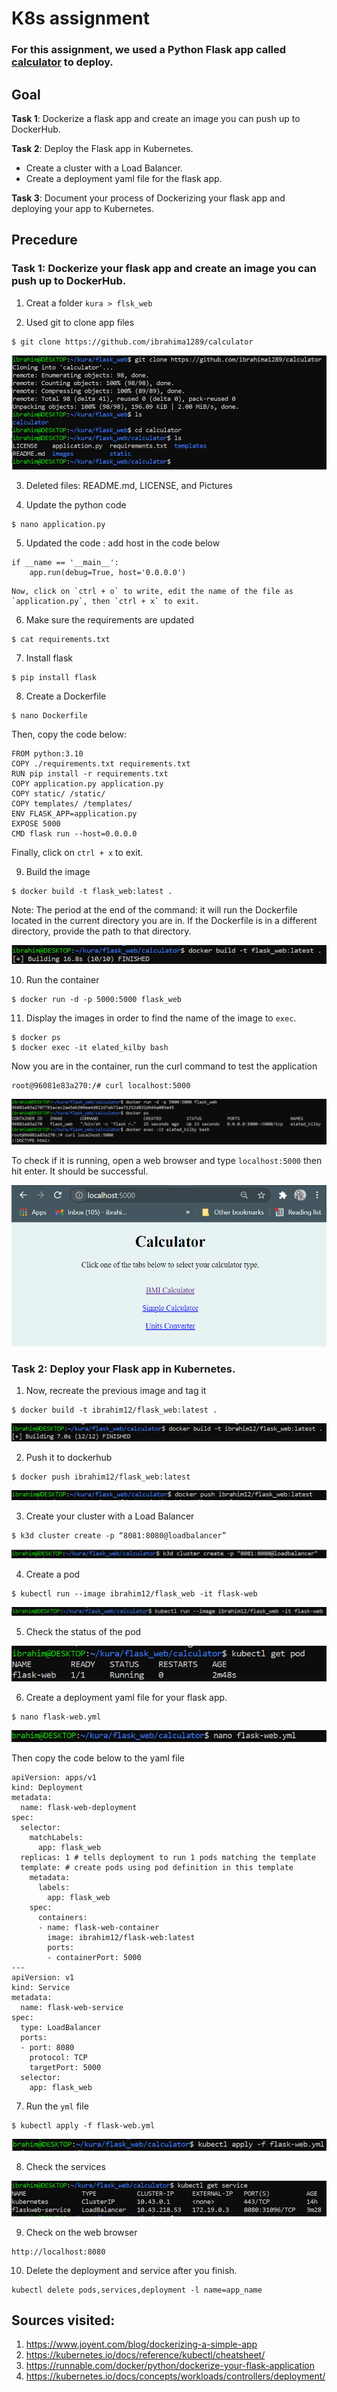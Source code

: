 # K8s assignment

### For this assignment, we used a Python Flask app called [calculator](https://github.com/ibrahima1289/calculator) to deploy.

## Goal

**Task 1**: Dockerize a flask app and create an image you can push up to DockerHub.
 
**Task 2**: Deploy the Flask app in Kubernetes.

 * Create a cluster with a Load Balancer.
 * Create a deployment yaml file for the flask app.

**Task 3**: Document your process of Dockerizing your flask app and deploying your app to Kubernetes.

## Precedure

### Task 1: Dockerize your flask app and create an image you can push up to DockerHub.

1. Creat a folder `kura > flsk_web`

2. Used git to clone app files
  ```
  $ git clone https://github.com/ibrahima1289/calculator
  ```
  
  ![](images/Docker-flask1.PNG)
  
3. Deleted files: README.md, LICENSE, and Pictures

4. Update the python code
  ```
  $ nano application.py
  ```
5. Updated the code : add host in the code below
  ```
  if __name == '__main__':
      app.run(debug=True, host='0.0.0.0')
  ```
    Now, click on `ctrl + o` to write, edit the name of the file as `application.py`, then `ctrl + x` to exit.
    
6. Make sure the requirements are updated
  ```
  $ cat requirements.txt
  ```
7. Install flask
  ```
  $ pip install flask
  ```
8. Create a Dockerfile
  ```
  $ nano Dockerfile
  ```
  Then, copy the code below:
  ```
  FROM python:3.10
  COPY ./requirements.txt requirements.txt
  RUN pip install -r requirements.txt
  COPY application.py application.py
  COPY static/ /static/
  COPY templates/ /templates/
  ENV FLASK_APP=application.py
  EXPOSE 5000
  CMD flask run --host=0.0.0.0
  ```
  Finally, click on `ctrl + x` to exit.

9. Build the image
  ```
  $ docker build -t flask_web:latest .
  ```
Note: The period at the end of the command: it will run the Dockerfile located in the current directory you are in. If the Dockerfile is in a different directory, provide the path to that directory.

![](images/Docker-flask2.PNG)

10. Run the container
  ```
  $ docker run -d -p 5000:5000 flask_web
  ```
11. Display the images in order to find the name of the image to `exec`.
  ```
  $ docker ps
  $ docker exec -it elated_kilby bash
  ```
Now you are in the container, run the curl command to test the application
```
root@96081e83a270:/# curl localhost:5000
```
![](images/Docker-flask3.PNG)

To check if it is running, open a web browser and type `localhost:5000` then hit enter.
It should be successful.

![](images/Docker-flask4.PNG)


### Task 2: Deploy your Flask app in Kubernetes.

1. Now, recreate the previous image and tag it 
```
$ docker build -t ibrahim12/flask_web:latest .
```

![](images/Docker-flask5.PNG)

2. Push it to dockerhub
```
$ docker push ibrahim12/flask_web:latest
```

![](images/Docker-flask6.PNG)

3. Create your cluster with a Load Balancer
```
$ k3d cluster create -p “8081:8080@loadbalancer”
```

![](images/Docker-flask7.PNG)

4. Create a pod
```
$ kubectl run --image ibrahim12/flask_web -it flask-web
```

![](images/Docker-flask8.PNG)

5. Check the status of the pod

![](images/Docker-flask9.PNG)


6. Create a deployment yaml file for your flask app.
```
$ nano flask-web.yml
```

![](images/Docker-flask12.PNG)

Then copy the code below to the yaml file

```
apiVersion: apps/v1
kind: Deployment
metadata:
  name: flask-web-deployment
spec:
  selector:
    matchLabels:
      app: flask_web
  replicas: 1 # tells deployment to run 1 pods matching the template
  template: # create pods using pod definition in this template
    metadata:
      labels:
        app: flask_web
    spec:
      containers:
      - name: flask-web-container
        image: ibrahim12/flask-web:latest
        ports:
        - containerPort: 5000
---
apiVersion: v1
kind: Service
metadata:
  name: flask-web-service
spec:
  type: LoadBalancer
  ports:
  - port: 8080
    protocol: TCP
    targetPort: 5000
  selector:
    app: flask_web
```

7. Run the `yml` file
```
$ kubectl apply -f flask-web.yml
```

![](images/Docker-flask13.PNG)

8. Check the services

![](images/Docker-flask14.PNG)

9.  Check on the web browser
```
http://localhost:8080
```

10. Delete the deployment and service after you finish.
```
kubectl delete pods,services,deployment -l name=app_name
```


## Sources visited:

1. https://www.joyent.com/blog/dockerizing-a-simple-app<br>
2. https://kubernetes.io/docs/reference/kubectl/cheatsheet/<br>
3. https://runnable.com/docker/python/dockerize-your-flask-application<br>
4. https://kubernetes.io/docs/concepts/workloads/controllers/deployment/<br>

